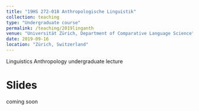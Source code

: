 ```yaml
---
title: "19HS 272-018 Anthropologische Linguistik"
collection: teaching
type: "Undergraduate course"
permalink: /teaching/2019linganth
venue: "Universität Zürich, Department of Comparative Language Science"
date: 2019-09-16
location: "Zürich, Switzerland"
---
```


Linguistics Anthropology undergraduate lecture

Slides
======

coming soon
